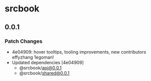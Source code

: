 # srcbook

## 0.0.1

### Patch Changes

- 4e04909: hover tooltips, tooling improvements, new contributors effyzhang 1egoman!
- Updated dependencies [4e04909]
  - @srcbook/api@0.0.1
  - @srcbook/shared@0.0.1

